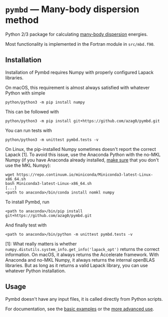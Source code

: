 # `pymbd` — Many-body dispersion method

Python 2/3 package for calculating [many-body dispersion](http://dx.doi.org/10.1063/1.4865104) energies.

Most functionality is implemented in the Fortran module in `src/mbd.f90`.

## Installation

Installation of Pymbd requires Numpy with properly configured Lapack libraries.

On macOS, this requirement is almost always satisfied with whatever Python with simple

```
python/python3 -m pip install numpy
```

This can be followed with

```
python/python3 -m pip install git+https://github.com/azag0/pymbd.git
```

You can run tests with

```
python/python3 -m unittest pymbd.tests -v
```

On Linux, the pip-installed Numpy sometimes doesn't report the correct Lapack [1]. To avoid this issue, use the Anaconda Python with the no-MKL Numpy (if you have Anaconda already installed, [make sure](https://www.continuum.io/blog/developer-blog/anaconda-25-release-now-mkl-optimizations) that you don't use the MKL Numpy):

```
wget https://repo.continuum.io/miniconda/Miniconda3-latest-Linux-x86_64.sh
bash Miniconda3-latest-Linux-x86_64.sh
[...]
<path to anaconda>/bin/conda install nomkl numpy
```

To install Pymbd, run

```
<path to anaconda>/bin/pip install git+https://github.com/azag0/pymbd.git
```

And finally test with

```
<path to anaconda>/bin/python -m unittest pymbd.tests -v
```

[1]: What really matters is whether `numpy.distutils.system_info.get_info('lapack_opt')` returns the correct information. On macOS, it always returns the Accelerate framework. With Anaconda and no-MKL Numpy, it always returns the internal openBLAS libraries. But as long as it returns a valid Lapack library, you can use whatever Python installation.

## Usage

Pymbd doesn't have any input files, it is called directly from Python scripts. 

For documentation, see the [basic examples](http://nbviewer.jupyter.org/github/azag0/mbd/blob/master/examples/basic.ipynb) or the [more advanced use](http://nbviewer.jupyter.org/github/azag0/mbd/blob/master/examples/advanced.ipynb).
